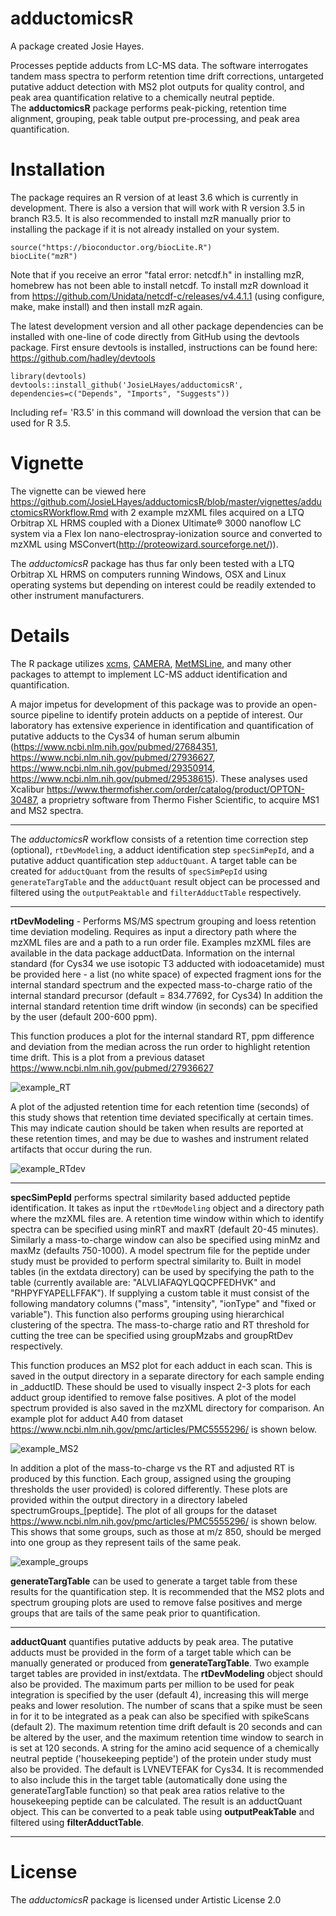 adductomicsR
===========
A package created Josie Hayes.

Processes peptide adducts from LC-MS data. The software interrogates tandem mass spectra to perform retention time drift corrections, untargeted putative adduct detection with MS2 plot outputs for quality control, and peak area quantification relative to a chemically neutral peptide.  
 The **adductomicsR** package performs peak-picking, retention time alignment, grouping, peak table output pre-processing, and peak area quantification. 

Installation
===============

The package requires an R version of at least 3.6 which is currently in development. There is also a version that will work with R version 3.5 in branch R3.5. It is also recommended to install mzR manually prior to installing the package if it is not already installed on your system.
```{r}
source("https://bioconductor.org/biocLite.R")
biocLite("mzR")
```

Note that if you receive an error "fatal error: netcdf.h" in installing mzR, homebrew has not been able to install netcdf. To install mzR download it from  https://github.com/Unidata/netcdf-c/releases/v4.4.1.1 (using configure, make, make install) and then install mzR again.


The latest development version and all other package dependencies can be installed with one-line of code directly from GitHub using the devtools package. First ensure devtools is installed, instructions can be found here: https://github.com/hadley/devtools
```{r}
library(devtools)
devtools::install_github('JosieLHayes/adductomicsR', dependencies=c("Depends", "Imports", "Suggests"))
```
Including ref= 'R3.5' in this command will download the version that can be used for R 3.5.

Vignette
========
The vignette can be viewed here https://github.com/JosieLHayes/adductomicsR/blob/master/vignettes/adductomicsRWorkflow.Rmd with 2 example mzXML files acquired on a LTQ Orbitrap XL HRMS coupled with a Dionex Ultimate® 3000 nanoflow LC system via a Flex Ion nano-electrospray-ionization source and converted to mzXML using MSConvert(http://proteowizard.sourceforge.net/)).

The *adductomicsR* package has thus far only been tested with a LTQ Orbitrap XL HRMS on computers running Windows, OSX and Linux operating systems but depending on interest could be readily extended to other instrument manufacturers.

Details 
=======
The R package utilizes [xcms](https://bioconductor.org/packages/release/bioc/html/xcms.html), [CAMERA](https://bioconductor.org/packages/release/bioc/html/CAMERA.html), [MetMSLine](https://github.com/WMBEdmands/MetMSLine), and many other packages to attempt to implement LC-MS adduct identification and quantification.

A major impetus for development of this package was to provide an open-source pipeline to identify protein adducts on a peptide of interest. Our laboratory has extensive experience in identification and quantification of putative adducts to the Cys34 of human serum albumin (https://www.ncbi.nlm.nih.gov/pubmed/27684351, https://www.ncbi.nlm.nih.gov/pubmed/27936627, https://www.ncbi.nlm.nih.gov/pubmed/29350914, https://www.ncbi.nlm.nih.gov/pubmed/29538615). These analyses used Xcalibur https://www.thermofisher.com/order/catalog/product/OPTON-30487, a proprietry software from Thermo Fisher Scientific, to acquire MS1 and MS2 spectra.  


******
The *adductomicsR* workflow consists of a retention time correction step (optional), `rtDevModeling`, a adduct identification step `specSimPepId`, and a putative adduct quantification step `adductQuant`. A target table can be created for `adductQuant` from the results of `specSimPepId` using `generateTargTable` and the `adductQuant` result object can be processed and filtered using the `outputPeaktable` and `filterAdductTable` respectively.

******

**rtDevModeling** - Performs MS/MS spectrum grouping and loess retention time deviation modeling. Requires as input a directory path where the mzXML files are and a path to a run order file. Examples mzXML files are available in the data package adductData. Information on the internal standard (for Cys34 we use isotopic T3 adducted with iodoacetamide) must be provided here - a list (no white space) of expected fragment ions
for the internal standard spectrum and the expected mass-to-charge ratio of the internal standard precursor (default = 834.77692, for Cys34)  In addition the internal standard retention time drift window (in seconds) can be specified by the user (default 200-600 ppm). 

This function produces a plot for the internal standard RT, ppm difference and deviation from the median across the run order to highlight retention time drift. This is a plot from a previous dataset https://www.ncbi.nlm.nih.gov/pubmed/27936627

![example_RT](https://github.com/JosieLHayes/adductomicsR/blob/master/inst/extdata/internalStandard_plots.png)

A plot of the adjusted retention time for each retention time (seconds) of this study shows that retention time deviated specifically at certain times. This may indicate caution should be taken when results are reported at these retention times, and may be due to washes and instrument related artifacts that occur during the run.

![example_RTdev](https://github.com/JosieLHayes/adductomicsR/blob/master/inst/extdata/adjRtPlot.png)

******

**specSimPepId** performs spectral similarity based adducted peptide identification. It takes as input the `rtDevModeling` object and a directory path where the mzXML files are. A retention time window within which to identify spectra can be specified using minRT and maxRT (default 20-45 minutes). Similarly a mass-to-charge window can also be specified using minMz and maxMz (defaults 750-1000). A model spectrum file for the peptide under study must be provided to perform spectral similarity to. Built in model tables (in the extdata directory) can be used by specifying the path to the table (currently available are: "ALVLIAFAQYLQQCPFEDHVK" and "RHPYFYAPELLFFAK"). If supplying a custom table it must consist of the following mandatory columns ("mass", "intensity", "ionType" and "fixed or variable"). This function also performs grouping using hierarchical clustering of the spectra. The mass-to-charge ratio and RT threshold for cutting the tree can be specified using groupMzabs and groupRtDev respectively. 

This function produces an MS2 plot for each adduct in each scan. This is saved in the output directory in a separate directory for each sample ending in _adductID. These should be used to visually inspect 2-3 plots for each adduct group identified to remove false positives. A plot of the model spectrum provided is also saved in the mzXML directory for comparison. An example plot for adduct A40 from dataset https://www.ncbi.nlm.nih.gov/pmc/articles/PMC5555296/ is shown below.

![example_MS2](https://github.com/JosieLHayes/adductomicsR/blob/master/inst/extdata/ORB35018.mzXMLscan1485M798.0402_RT24.52dp0.8varPeakDet5.png)

In addition a plot of the mass-to-charge vs the RT and adjusted RT is produced by this function. Each group, assigned using the grouping thresholds the user provided) is colored differently. These plots are provided within the output directory in a directory labeled spectrumGroups_[peptide]. The plot of all groups for the dataset https://www.ncbi.nlm.nih.gov/pmc/articles/PMC5555296/ is shown below. This shows that some groups, such as those at m/z 850, should be merged into one group as they represent tails of the same peak.

![example_groups](https://github.com/JosieLHayes/adductomicsR/blob/master/inst/extdata/allGroups.png)

**generateTargTable** can be used to generate a target table from these results for the quantification step. It is recommended that the MS2 plots and spectrum grouping plots are used to remove false positives and merge groups that are tails of the same peak prior to quantification.


******

**adductQuant** quantifies putative adducts by peak area. The putative adducts must be provided in the form of a target table which can be manually generated or produced from **generateTargTable**. Two example target tables are provided in inst/extdata. The **rtDevModeling** object should also be provided. The maximum parts per million to be used for peak integration is specified by the user (default 4), increasing this will merge peaks and lower resolution. The number of scans that a spike must be seen in for it to be integrated as a peak can also be specified with spikeScans (default 2). The maximum retention time drift default is 20 seconds and can be altered by the user, and the maximum retention time window to search in is set at 120 seconds. A string for the amino acid sequence of a chemically neutral peptide ('housekeeping peptide') of the protein under study must also be provided. The default is LVNEVTEFAK for Cys34. It is recommended to also include this in the target table (automatically done using the generateTargTable function) so that peak area ratios relative to the housekeeping peptide can be calculated. The result is an adductQuant object. This can be converted to a peak table using **outputPeakTable** and filtered using **filterAdductTable**.


******


License
=============
The *adductomicsR* package is licensed under Artistic License 2.0

 
